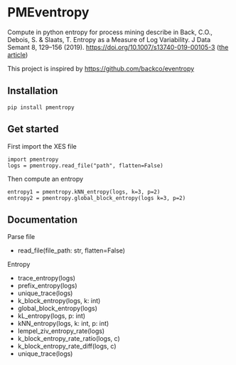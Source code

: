 # PMEventropy

Compute in python entropy for process mining describe in Back, C.O., Debois, S. & Slaats, T. Entropy as a Measure of Log Variability. J Data Semant 8, 129–156 (2019). https://doi.org/10.1007/s13740-019-00105-3 ([the article](https://rdcu.be/dJMwH))

This project is inspired by https://github.com/backco/eventropy

## Installation

    pip install pmentropy

## Get started

First import the XES file

    import pmentropy
    logs = pmentropy.read_file("path", flatten=False)

Then compute an entropy

    entropy1 = pmentropy.kNN_entropy(logs, k=3, p=2)
    entropy2 = pmentropy.global_block_entropy(logs k=3, p=2)

## Documentation

Parse file

- read_file(file_path: str, flatten=False)

Entropy

- trace_entropy(logs)
- prefix_entropy(logs)
- unique_trace(logs)
- k_block_entropy(logs, k: int)
- global_block_entropy(logs)
- kL_entropy(logs, p: int)
- kNN_entropy(logs, k: int, p: int)
- lempel_ziv_entropy_rate(logs)
- k_block_entropy_rate_ratio(logs, c)
- k_block_entropy_rate_diff(logs, c)
- unique_trace(logs)
